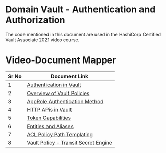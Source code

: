 # Domain  Vault - Authentication and Authorization

The code mentioned in this document are used in the HashiCorp Certified Vault Associate 2021 video course.


# Video-Document Mapper

| Sr No | Document Link |
| ------ | ------ |
| 1 | [Authentication in Vault][PlDa] |
| 2 | [Overview of Vault Policies][PlDb] |
| 3 | [AppRole Authentication Method][PlDc] |
| 4 | [HTTP APis in Vault][PlDd] |
| 5 | [Token Capabilities][PlDe] |
| 6 | [Entities and Aliases][PlDf] |
| 7 | [ACL Policy Path Templating][PlDg] |
| 8 | [Vault Policy - Transit Secret Engine][PlDh] |

[PlDa]: <https://github.com/zealvora/hashicorp-certified-vault-associate/blob/master/Domain%202%20-%20Vault%20Authentication%20and%20Authorization/auth.md>
[PlDb]: <https://github.com/zealvora/hashicorp-certified-vault-associate/blob/master/Domain%202%20-%20Vault%20Authentication%20and%20Authorization/vault-policies.md>
[PlDc]: <https://github.com/zealvora/hashicorp-certified-vault-associate/blob/master/Domain%202%20-%20Vault%20Authentication%20and%20Authorization/approle-auth.md>
[PlDd]: <https://github.com/zealvora/hashicorp-certified-vault-associate/blob/master/Domain%202%20-%20Vault%20Authentication%20and%20Authorization/http-api.md>
[PlDe]: <https://github.com/zealvora/hashicorp-certified-vault-associate/blob/master/Domain%202%20-%20Vault%20Authentication%20and%20Authorization/capabilities.md>
[PlDf]: <https://github.com/zealvora/hashicorp-certified-vault-associate/blob/master/Domain%202%20-%20Vault%20Authentication%20and%20Authorization/entities.md>
[PlDg]: <https://github.com/zealvora/hashicorp-certified-vault-associate/blob/master/Domain%202%20-%20Vault%20Authentication%20and%20Authorization/path-template.md>
[PlDh]: <https://github.com/zealvora/hashicorp-certified-vault-associate/blob/master/Domain%202%20-%20Vault%20Authentication%20and%20Authorization/transit-policy.md>
